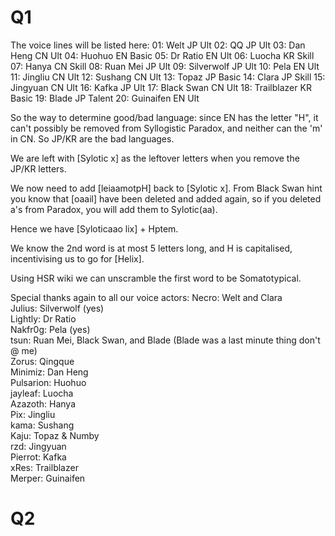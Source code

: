 <script>

</script>

# Q1
The voice lines will be listed here:
01: Welt JP Ult
02: QQ JP Ult
03: Dan Heng CN Ult
04: Huohuo EN Basic
05: Dr Ratio EN Ult
06: Luocha KR Skill
07: Hanya CN Skill
08: Ruan Mei JP Ult
09: Silverwolf JP Ult
10: Pela EN Ult
11: Jingliu CN Ult
12: Sushang CN Ult
13: Topaz JP Basic
14: Clara JP Skill
15: Jingyuan CN Ult
16: Kafka JP Ult
17: Black Swan CN Ult
18: Trailblazer KR Basic
19: Blade JP Talent
20: Guinaifen EN Ult

So the way to determine good/bad language: since EN has the letter "H", it can't possibly be removed from Syllogistic Paradox, and neither can the 'm' in CN. So JP/KR are the bad languages.

We are left with [Sylotic x] as the leftover letters when you remove the JP/KR letters.

We now need to add [leiaamotpH] back to [Sylotic x]. From Black Swan hint you know that [oaail] have been
deleted and added again, so if you deleted a's from Paradox, you will add them to Sylotic(aa).

Hence we have [Syloticaao lix] + Hptem.

We know the 2nd word is at most 5 letters long, and H is capitalised, incentivising us to go for [Helix].

Using HSR wiki we can unscramble the first word to be Somatotypical.

Special thanks again to all our voice actors:
Necro: Welt and Clara<br />
Julius: Silverwolf (yes)<br />
Lightly: Dr Ratio<br />
Nakfr0g: Pela (yes)<br />
tsun: Ruan Mei, Black Swan, and Blade (Blade was a last minute thing don't @ me)<br />
Zorus: Qingque<br />
Minimiz: Dan Heng<br />
Pulsarion: Huohuo<br />
jayleaf: Luocha<br />
Azazoth: Hanya<br />
Pix: Jingliu<br />
kama: Sushang<br />
Kaju: Topaz & Numby<br />
rzd: Jingyuan<br />
Pierrot: Kafka<br />
xRes: Trailblazer<br />
Merper: Guinaifen



# Q2